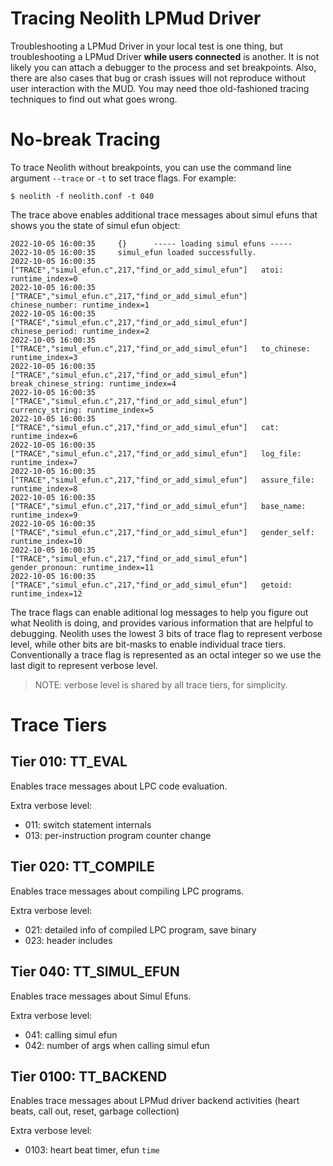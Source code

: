 Tracing Neolith LPMud Driver
============================

Troubleshooting a LPMud Driver in your local test is one thing, but troubleshooting a LPMud Driver **while users connected** is another.
It is not likely you can attach a debugger to the process and set breakpoints. Also, there are also cases that bug or crash issues will not reproduce
without user interaction with the MUD. You may need thoe old-fashioned tracing techniques to find out what goes wrong.

# No-break Tracing

To trace Neolith without breakpoints, you can use the command line argument `--trace` or `-t` to set trace flags. For example:
```
$ neolith -f neolith.conf -t 040
```
The trace above enables additional trace messages about simul efuns that shows you the state of simul efun object:
```
2022-10-05 16:00:35     {}      ----- loading simul efuns -----
2022-10-05 16:00:35     simul_efun loaded successfully.
2022-10-05 16:00:35     ["TRACE","simul_efun.c",217,"find_or_add_simul_efun"]   atoi: runtime_index=0
2022-10-05 16:00:35     ["TRACE","simul_efun.c",217,"find_or_add_simul_efun"]   chinese_number: runtime_index=1
2022-10-05 16:00:35     ["TRACE","simul_efun.c",217,"find_or_add_simul_efun"]   chinese_period: runtime_index=2
2022-10-05 16:00:35     ["TRACE","simul_efun.c",217,"find_or_add_simul_efun"]   to_chinese: runtime_index=3
2022-10-05 16:00:35     ["TRACE","simul_efun.c",217,"find_or_add_simul_efun"]   break_chinese_string: runtime_index=4
2022-10-05 16:00:35     ["TRACE","simul_efun.c",217,"find_or_add_simul_efun"]   currency_string: runtime_index=5
2022-10-05 16:00:35     ["TRACE","simul_efun.c",217,"find_or_add_simul_efun"]   cat: runtime_index=6
2022-10-05 16:00:35     ["TRACE","simul_efun.c",217,"find_or_add_simul_efun"]   log_file: runtime_index=7
2022-10-05 16:00:35     ["TRACE","simul_efun.c",217,"find_or_add_simul_efun"]   assure_file: runtime_index=8
2022-10-05 16:00:35     ["TRACE","simul_efun.c",217,"find_or_add_simul_efun"]   base_name: runtime_index=9
2022-10-05 16:00:35     ["TRACE","simul_efun.c",217,"find_or_add_simul_efun"]   gender_self: runtime_index=10
2022-10-05 16:00:35     ["TRACE","simul_efun.c",217,"find_or_add_simul_efun"]   gender_pronoun: runtime_index=11
2022-10-05 16:00:35     ["TRACE","simul_efun.c",217,"find_or_add_simul_efun"]   getoid: runtime_index=12
```

The trace flags can enable aditional log messages to help you figure out what Neolith is doing, and provides various information that are helpful to debugging.
Neolith uses the lowest 3 bits of trace flag to represent verbose level, while other bits are bit-masks to enable individual trace tiers.
Conventionally a trace flag is represented as an octal integer so we use the last digit to represent verbose level.

> NOTE: verbose level is shared by all trace tiers, for simplicity.

# Trace Tiers

## Tier 010: TT_EVAL

Enables trace messages about LPC code evaluation.

Extra verbose level:
- 011: switch statement internals
- 013: per-instruction program counter change

## Tier 020: TT_COMPILE

Enables trace messages about compiling LPC programs.

Extra verbose level:
- 021: detailed info of compiled LPC program, save binary
- 023: header includes

## Tier 040: TT_SIMUL_EFUN

Enables trace messages about Simul Efuns.

Extra verbose level:
- 041: calling simul efun
- 042: number of args when calling simul efun

## Tier 0100: TT_BACKEND

Enables trace messages about LPMud driver backend activities (heart beats, call out, reset, garbage collection)

Extra verbose level:
- 0103: heart beat timer, efun `time`

